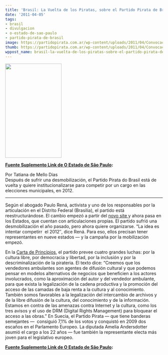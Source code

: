 ```yaml
---
title: 'Brasil: La Vuelta de los Piratas, sobre el Partido Pirata de Brasil'
date: '2011-04-05'
tags:
- brasil
- divulgacion
- o-estado-de-sao-paulo
- partido-pirata-de-brasil
image: https://partidopirata.com.ar/wp-content/uploads/2011/04/Convocacao_pirata.png
thumb: https://partidopirata.com.ar/wp-content/uploads/2011/04/Convocacao_pirata.png
wppost_name: brasil-la-vuelta-de-los-piratas-sobre-el-partido-pirata-de-brasil
---
```


<a href="https://partidopirata.com.ar/wp-content/uploads/2011/04/Convocacao_pirata.png"><img class="aligncenter size-medium wp-image-684" title="Convocacao_pirata" src="https://partidopirata.com.ar/wp-content/uploads/2011/04/Convocacao_pirata-180x300.png" alt="" width="180" height="300" /></a>

<strong><a href="http://blogs.estadao.com.br/link/a-volta-dos-piratas/" target="_blank">Fuente Suplemento Link de O Estado de São Paulo</a>:</strong>
<div class="credito">Por Tatiana de Mello Dias</div>
Después de sufrir una desmobilización, el Partido Pirata do  Brasil está de vuelta y quiere institucionalizarse para competir por un  cargo en las elecciones municipales, en 2012.

<hr />

<em></em> Según el abogado Paulo Rená, activista y uno de los responsables por la  articulación en el Distrito Federal (Brasilia), el partido está reestructurándose. El cambio empezó a partir del <a href="http://partidopirata.org/">novo site </a>y ahora pasa en los Estados, que cuentan con articulaciones propias.
El partido sufrió una desmobilización el año pasado, pero ahora quiere organizarse. “La idea es intentar competirr  el 2012″, dice Rená. Para eso, ellos precisan tener representantes en nueve estados — y la campaña  por la mobilización empezó.

En la <a href="http://partidopirata.org/wiki/index.php/Carta_de_Princ%C3%ADpios_1.0">Carta de Princípios</a>, el partido prevee cuatro grandes luchas: por la cultura libre, por  democracia y libertad, por la inclusión y por la descriminalización de la  pirateria. El texto dice:
“Creemos que los vendedores ambulantes son agentes de difusión cultural y que  podemos pensar en modelos alternativos de negocios que beneficien a los  actores involucrados, como la aproximación del autor y del vendedor ambulante,  para que exista la legalización de la cadena productiva y la promoción del acceso  de las camadas de baja renta a la cultura y al conocimiento. También somos  favorables a la legalización del intercambio de archivos y de la libre  difusión de la cultura, del conocimiento y de la información. Estamos en contra de las  amenazas contra Internet y la cultura, como los tres avisos y el uso  de DRM (Digital Rights Management) para bloquear el acceso a las obras.”
En Suecia, el Partido Pirata — que tiene banderas semejantes —   consiguió 7,1% de los votos y conquistó en 2009 dos escaños en el  Parlamento Europeo. La diputada Amelia Andersdotter asumió el cargo a los 22 años —  fue también la representante electa más joven para el legislativo europeo.

<strong><a href="http://blogs.estadao.com.br/link/a-volta-dos-piratas/" target="_blank">Fuente Suplemento Link de O Estado de São Paulo</a>:</strong>
